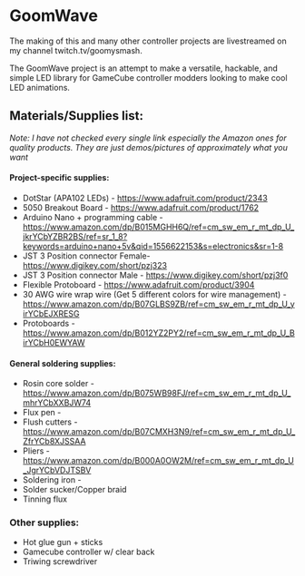 # GoomWave

The making of this and many other controller projects are livestreamed on my channel
twitch.tv/goomysmash.  

The GoomWave project is an attempt to make a versatile, hackable, and simple LED library for GameCube controller modders looking to make cool LED animations.


## Materials/Supplies list:
*Note: I have not checked every single link especially the Amazon ones for quality products. They are just demos/pictures of approximately what you want*

#### Project-specific supplies:
* DotStar (APA102 LEDs) - https://www.adafruit.com/product/2343
* 5050 Breakout Board - https://www.adafruit.com/product/1762
* Arduino Nano + programming cable - https://www.amazon.com/dp/B015MGHH6Q/ref=cm_sw_em_r_mt_dp_U_jkrYCbYZBR2BS/ref=sr_1_8?keywords=arduino+nano+5v&qid=1556622153&s=electronics&sr=1-8
* JST 3 Position connector Female- https://www.digikey.com/short/pzj323
* JST 3 Position connector Male - https://www.digikey.com/short/pzj3f0
* Flexible Protoboard - https://www.adafruit.com/product/3904
* 30 AWG wire wrap wire (Get 5 different colors for wire management) - https://www.amazon.com/dp/B07GLBS9ZB/ref=cm_sw_em_r_mt_dp_U_yirYCbEJXRESG
* Protoboards - https://www.amazon.com/dp/B012YZ2PY2/ref=cm_sw_em_r_mt_dp_U_BirYCbH0EWYAW

#### General soldering supplies:
* Rosin core solder - https://www.amazon.com/dp/B075WB98FJ/ref=cm_sw_em_r_mt_dp_U_mhrYCbXXBJW74
* Flux pen -
* Flush cutters - https://www.amazon.com/dp/B07CMXH3N9/ref=cm_sw_em_r_mt_dp_U_ZfrYCb8XJSSAA
* Pliers - https://www.amazon.com/dp/B000A0OW2M/ref=cm_sw_em_r_mt_dp_U_JgrYCbVDJTSBV
* Soldering iron -
* Solder sucker/Copper braid
* Tinning flux

### Other supplies:
* Hot glue gun + sticks
* Gamecube controller w/ clear back
* Triwing screwdriver
